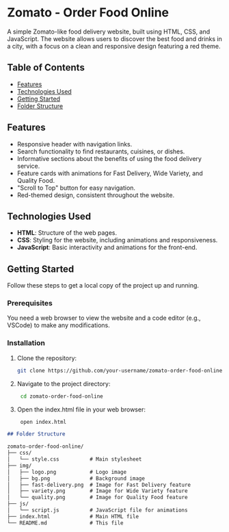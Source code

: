 # Zomato - Order Food Online

A simple Zomato-like food delivery website, built using HTML, CSS, and JavaScript. The website allows users to discover the best food and drinks in a city, with a focus on a clean and responsive design featuring a red theme.

## Table of Contents
- [Features](#features)
- [Technologies Used](#technologies-used)
- [Getting Started](#getting-started)
- [Folder Structure](#folder-structure)

## Features
- Responsive header with navigation links.
- Search functionality to find restaurants, cuisines, or dishes.
- Informative sections about the benefits of using the food delivery service.
- Feature cards with animations for Fast Delivery, Wide Variety, and Quality Food.
- "Scroll to Top" button for easy navigation.
- Red-themed design, consistent throughout the website.

## Technologies Used
- **HTML**: Structure of the web pages.
- **CSS**: Styling for the website, including animations and responsiveness.
- **JavaScript**: Basic interactivity and animations for the front-end.

## Getting Started
Follow these steps to get a local copy of the project up and running.

### Prerequisites
You need a web browser to view the website and a code editor (e.g., VSCode) to make any modifications.

### Installation
1. Clone the repository:
   ```bash
   git clone https://github.com/your-username/zomato-order-food-online.git
2. Navigate to the project directory:
   ```bash    
    cd zomato-order-food-online
3. Open the index.html file in your web browser:
   ```bash
    open index.html
```markdown
## Folder Structure

zomato-order-food-online/
├── css/
│   └── style.css          # Main stylesheet
├── img/
│   ├── logo.png           # Logo image
│   ├── bg.png             # Background image
│   ├── fast-delivery.png  # Image for Fast Delivery feature
│   ├── variety.png        # Image for Wide Variety feature
│   └── quality.png        # Image for Quality Food feature
├── js/
│   └── script.js          # JavaScript file for animations
├── index.html             # Main HTML file
└── README.md              # This file


